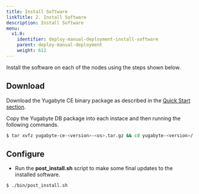 ```yaml
---
title: Install Software
linkTitle: 2. Install Software
description: Install Software
menu:
  v1.0:
    identifier: deploy-manual-deployment-install-software
    parent: deploy-manual-deployment
    weight: 612
---
```


Install the software on each of the nodes using the steps shown below.

## Download

Download the Yugabyte CE binary package as described in the [Quick Start section](../../../quick-start/install/).

Copy the Yugabyte DB package into each instace and then running the following commands.

```sh
$ tar xvfz yugabyte-ce-<version>-<os>.tar.gz && cd yugabyte-<version>/
```

## Configure

- Run the **post_install.sh** script to make some final updates to the installed software.

```sh
$ ./bin/post_install.sh
```
